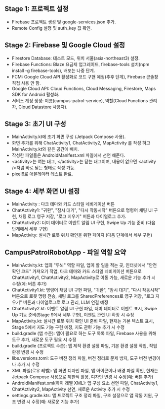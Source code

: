 ## Stage 1: 프로젝트 설정
- Firebase 프로젝트 생성 및 google-services.json 추가.
- Remote Config 설정 및 auth_key 값 확인.

## Stage 2: Firebase 및 Google Cloud 설정
- Firestore Database: 테스트 모드, 위치 서울(asia-northeast3) 설정.
- Firebase Functions: Blaze 요금제 업그레이드, firebase-tools 설치(npm install -g firebase-tools), 배포는 나중 단계.
- FCM: Google Cloud API 활성화로 코드 구현 예정(추후 단계), Firebase 콘솔창 직접 사용 안 함.
- Google Cloud API: Cloud Functions, Cloud Messaging, Firestore, Maps SDK for Android 활성화.
- 서비스 계정 생성: 이름(campus-patrol-service), 역할(Cloud Functions 관리자, Cloud Datastore 사용자).

## Stage 3: 초기 UI 구성
- MainActivity.kt에 초기 화면 구성 (Jetpack Compose 사용).
- 화면 추가를 위해 ChatActivity1, ChatActivity2, MapActivity 를 작성 하고 MainActivity.kt와 같은 공간에 배치.
- 작성한 파일들은 AndroidManifest.xml 파일에서 선언 해준다.
- \<activity\>는 여는 태그, \</activity\>는 닫는 태그이며, 내용이 없으면 \<activity /\>처럼 바로 닫는 형태로 작성 가능.
- pixel6로 애뮬레이터 테스트 완료.

## Stage 4: 세부 화면 UI 설정
- MainActivity : 다크 테마와 카드 스타일 네비게이션 버튼
- ChatActivity1: "귀환", "잠시 대기", "다시 작동시작" 버튼으로 명령어 채팅 UI 구현, 채팅 로그 영구 저장, "로그 지우기" 버튼과 다이얼로그 추가.
- ChatActivity2: 더미 데이터로 이벤트 알림 UI 구현, Swipe Up 기능 준비 (다음 단계에서 세부 구현)
- MapActivity: 실시간 로봇 위치 확인을 위한 페이지 (다음 단계에서 세부 구현)

## CampusPatrolRobotApp - 파일 역할 요약
- MainActivity.kt: 앱의 "두뇌" 역할 파일, 앱이 할 일을 적는 곳, 인터넷에서 "안전 확인 코드" 가져오기 작업, 다크 테마와 카드 스타일 네비게이션 버튼으로 ChatActivity1, ChatActivity2, MapActivity로 이동 가능, 새로운 기능 추가 시 수정(예: 버튼 추가)
- ChatActivity1.kt: 명령어 채팅 UI 구현 파일, "귀환", "잠시 대기", "다시 작동시작" 버튼으로 로봇 명령 전송, 채팅 로그를 SharedPreferences로 영구 저장, "로그 지우기" 버튼과 다이얼로그로 로그 관리, LLM 연결 예정
- ChatActivity2.kt: 이벤트 알림 UI 구현 파일, 더미 데이터로 이벤트 표시, Swipe Up 기능 준비(Stage 9에서 세부 구현), 이벤트 관련 UI 확장 시 수정
- MapActivity.kt: 실시간 로봇 위치 확인 UI 준비 파일, 현재는 기본 텍스트 표시, Stage 5에서 지도 기능 구현 예정, 지도 관련 기능 추가 시 수정
- build.gradle (앱 수준): 앱이 필요로 하는 도구 목록 파일, Firebase 사용을 위해 도구 추가, 새로운 도구 필요 시 수정
- build.gradle (프로젝트 수준): 앱 제작 환경 설정 파일, 기본 환경 설정 작업, 작업 환경 변경 시 수정
- libs.versions.toml: 도구 버전 정리 파일, 버전 정리로 문제 방지, 도구 버전 변경이나 추가 시 수정
- XML 파일(로우 레벨): 앱 화면 디자인 파일, 앱 아이콘이나 배경 파일 확인, 현재는 Jetpack Compose 사용으로 제한적 활용, 디자인 변경 시 수정(예: 버튼 추가)
- AndroidManifest.xml(하이 레벨 XML): 앱 구성 요소 선언 파일, ChatActivity1, ChatActivity2, MapActivity 선언, 새로운 Activity 추가 시 수정
- settings.gradle.kts: 앱 프로젝트 구조 정리 파일, 구조 설정으로 앱 작동 지원, 구조 변경 시 수정(예: 새로운 기능 추가)
